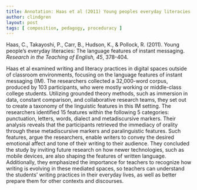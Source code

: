 ```yaml
---
title: Annotation: Haas et al (2011) Young peoples everyday literacies
author: clindgren
layout: post
tags: [ composition, pedagogy, proceduracy ]
---
```


Haas, C., Takayoshi, P., Carr, B., Hudson, K., & Pollock, R. (2011). Young people’s everyday literacies: The language features of instant messaging. *Research in the Teaching of English, 45*, 378-404.

Haas et al examined writing and literacy practices in digital spaces outside of classroom environments, focusing on the language features of instant messaging (IM). The researchers collected a 32,000-word corpus, produced by 103 participants, who were mostly working or middle-class college students. Utilizing grounded theory methods, such as immersion in data, constant comparison, and collaborative research teams, they set out to create a taxonomy of the linguistic features in this IM setting. The researchers identified 15 features within the following 5 categories: punctuation, letters, words, dialect and metadiscursive markers. Their analysis reveals that the participants retrieved the immediacy of orality through these metadiscursive markers and paralinguistic features. Such features, argue the researchers, enable writers to convey the desired emotional affect and tone of their writing to their audience. They concluded the study by inviting future research on how newer technologies, such as mobile devices, are also shaping the features of written language. Additionally, they emphasized the importance for teachers to recognize how writing is evolving in these mediated spaces, so teachers can understand the students’ writing practices in their everyday lives, as well as better prepare them for other contexts and discourses.
